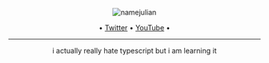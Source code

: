 <p align="center">
  <img src="https://user-images.githubusercontent.com/53817791/117187652-ba1a6800-ae0e-11eb-981f-6f6fa73e1af7.png" alt="namejulian"/>
</p>
<p align="center">  
  • <a href="https://twitter.com/MacatoJulian">Twitter</a> •
  <a href="https://www.youtube.com/channel/UCha2OxI-Eei32ZBzDobYAbQ">YouTube</a> •
</p>

---

<p align="center">
i actually really hate typescript but i am learning it
</p>

